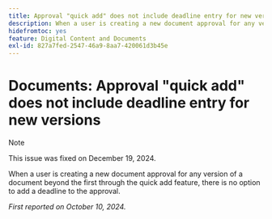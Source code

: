 ```yaml
---
title: Approval "quick add" does not include deadline entry for new versions
description: When a user is creating a new document approval for any version of a document beyond the first through the quick add feature, there is no option to add a deadline to the approval.
hidefromtoc: yes
feature: Digital Content and Documents
exl-id: 827a7fed-2547-46a9-8aa7-420061d3b45e
---
```

# Documents: Approval "quick add" does not include deadline entry for new versions

>[!NOTE]
>
>This issue was fixed on December 19, 2024.

When a user is creating a new document approval for any version of a document beyond the first through the quick add feature, there is no option to add a deadline to the approval.

_First reported on October 10, 2024._
